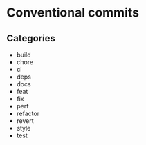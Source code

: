 # Conventional commits

## Categories

- build
- chore
- ci
- deps
- docs
- feat
- fix
- perf
- refactor
- revert
- style
- test
